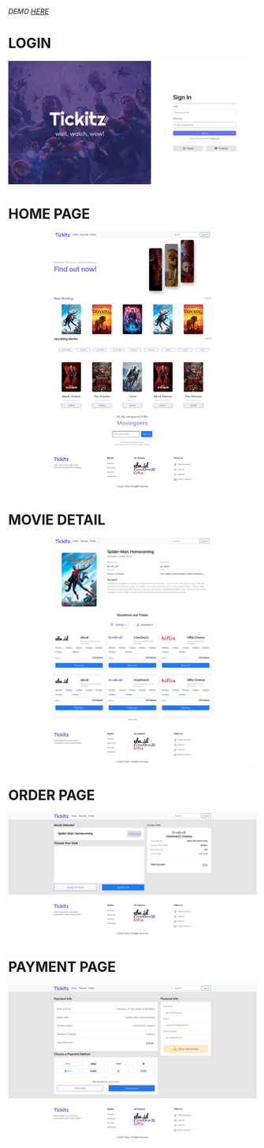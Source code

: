 <i>DEMO <a href="https://ticketingapi.netlify.app">HERE</a></i>

# LOGIN

<img src="https://github.com/AzizImastara/responsiveWebsite/blob/master/assets/readme/login.png" alt="login" >

# HOME PAGE

<img src="https://github.com/AzizImastara/responsiveWebsite/blob/master/assets/readme/homepage.png" alt="home" >

# MOVIE DETAIL

<img src="https://github.com/AzizImastara/responsiveWebsite/blob/master/assets/readme/moviedetail.png" alt="detail" >

# ORDER PAGE

<img src="https://github.com/AzizImastara/responsiveWebsite/blob/master/assets/readme/orderpage.png" alt="order" >

# PAYMENT PAGE

<img src="https://github.com/AzizImastara/responsiveWebsite/blob/master/assets/readme/paymentpage.png" alt="payment" >
